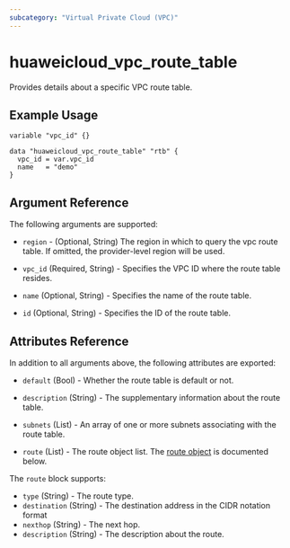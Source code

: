 ```yaml
---
subcategory: "Virtual Private Cloud (VPC)"
---
```


# huaweicloud_vpc_route_table

Provides details about a specific VPC route table.

## Example Usage

```hcl
variable "vpc_id" {}

data "huaweicloud_vpc_route_table" "rtb" {
  vpc_id = var.vpc_id
  name   = "demo"
}
```

## Argument Reference

The following arguments are supported:

* `region` - (Optional, String) The region in which to query the vpc route table.
  If omitted, the provider-level region will be used.

* `vpc_id` (Required, String) - Specifies the VPC ID where the route table resides.

* `name` (Optional, String) - Specifies the name of the route table.

* `id` (Optional, String) - Specifies the ID of the route table.

## Attributes Reference

In addition to all arguments above, the following attributes are exported:

* `default` (Bool) - Whether the route table is default or not.

* `description` (String) - The supplementary information about the route table.

* `subnets` (List) - An array of one or more subnets associating with the route table.

* `route` (List) - The route object list. The [route object](#route_object) is documented below.

<a name="route_object"></a>
The `route` block supports:

* `type` (String) - The route type.
* `destination` (String) - The destination address in the CIDR notation format
* `nexthop` (String) - The next hop.
* `description` (String) - The description about the route.
